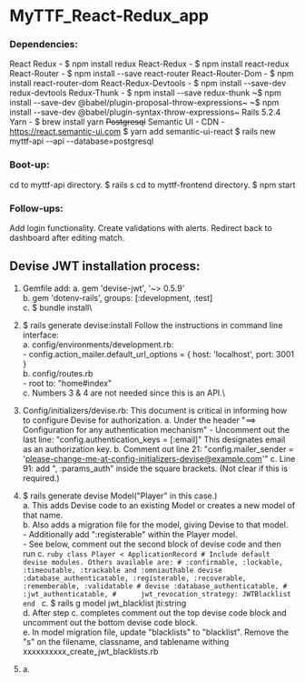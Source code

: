 # MyTTF_React-Redux_app

### Dependencies: 
React
Redux - $ npm install redux
React-Redux - $ npm install react-redux
React-Router - $ npm install --save react-router
React-Router-Dom - $ npm install react-router-dom
React-Redux-Devtools - $ npm install --save-dev redux-devtools
Redux-Thunk - $ npm install --save redux-thunk
~$ npm install --save-dev @babel/plugin-proposal-throw-expressions~
~$ npm install --save-dev @babel/plugin-syntax-throw-expressions~
Rails 5.2.4
Yarn - $ brew install yarn
~~Postgresql~~
Semantic UI - 
    CDN - https://react.semantic-ui.com 
    $ yarn add semantic-ui-react
$ rails new myttf-api --api --database=postgresql


### Boot-up:
cd to myttf-api directory.
    $ rails s
cd to myttf-frontend directory.
    $ npm start


### Follow-ups:
Add login functionality.
Create validations with alerts.
Redirect back to dashboard after editing match.

## Devise JWT installation process:
1. Gemfile add:
    a. gem 'devise-jwt', '~> 0.5.9'\
    b. gem 'dotenv-rails', groups: [:development, :test]\
    c. $ bundle install\

2. $ rails generate devise:install
    Follow the instructions in command line interface:\
    a. config/environments/development.rb:\
        - config.action_mailer.default_url_options = { host: 'localhost', port: 3001 }\
    b. config/routes.rb\
        - root to: "home#index"\
    c. Numbers 3 & 4 are not needed since this is an API.\

3. Config/initializers/devise.rb:
    This document is critical in informing how to configure Devise for authorization.
    a. Under the header "==> Configuration for any authentication mechanism"
        - Uncomment out the last line: "config.authentication_keys = [:email]"
        This designates email as an authorization key.
    b. Comment out line 21: "config.mailer_sender = 'please-change-me-at-config-initializers-devise@example.com'"
    c. Line 91: add ", :params_auth" inside the square brackets. (Not clear if this is required.)

4. $ rails generate devise Model("Player" in this case.)\
    a. This adds Devise code to an existing Model or creates a new model of that name.\
    b. Also adds a migration file for the model, giving Devise to that model.\
        - Additionally add ":registerable" within the Player model.\
        - See below, comment out the second block of devise code and then run c.
        ```ruby
            class Player < ApplicationRecord
            # Include default devise modules. Others available are:
            # :confirmable, :lockable, :timeoutable, :trackable and :omniauthable
            devise :database_authenticatable, :registerable,
                    :recoverable, :rememberable, :validatable
                # devise :database_authenticatable,
                #      :jwt_authenticatable,
                #      jwt_revocation_strategy: JWTBlacklist
            end
        ```
    c. $ rails g model jwt_blacklist jti:string\
    d. After step c. completes comment out the top devise code block and uncomment out the bottom devise code block.\
    e. In model migration file, update "blacklists" to "blacklist". Remove the "s" on the filename, classname, and tablename withing xxxxxxxxxx_create_jwt_blacklists.rb

5. 
   a. 
 